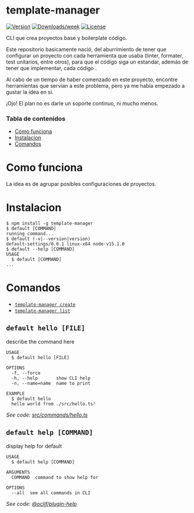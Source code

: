 template-manager
================
[![Version](https://img.shields.io/npm/v/template-manager.svg)](https://npmjs.org/package/template-manager)
[![Downloads/week](https://img.shields.io/npm/dw/template-manager.svg)](https://npmjs.org/package/@cuder/template-manager)
[![License](https://img.shields.io/npm/l/@cuder/template-manager.svg)](https://github.com/cuderbot/template-manager/blob/master/package.json)

CLI que crea proyectos base y boilerplate código.

Este repositorio basicamente nació, del aburrimiento de tener que configurar un proyecto con cada herramienta que usaba (linter, formater, test unitarios, entre otros), para que el código siga un estandar, además de tener que implementar, cada código .

Al cabo de un tiempo de haber comenzado en este proyecto, encontre herramientas que servian a este problema,
pero ya me habia empezado a gustar la idea en si. 

¡Ojo!
El plan no es darle un soporte continuo, ni mucho menos.


<!-- toc -->
### Tabla de contenidos
* [Como funciona](#como-funciona)
* [Instalacion](#instalacion)
* [Comandos](#comandos)
<!-- tocstop -->
<!-- comoFuncionaStop -->
# Como funciona

La idea es de agrupar posibles configuraciones de proyectos.
<!-- comoFuncionaStop -->
# Instalacion
<!-- instalacion -->
```sh-session
$ npm install -g template-manager
$ default [COMMAND]
running command...
$ default (-v|--version|version)
default-settings/0.0.1 linux-x64 node-v15.1.0
$ default --help [COMMAND]
USAGE
  $ default [COMMAND]
...
```
<!-- instalacionStop -->
# Comandos
<!-- comandos -->
* [`template-manager create`](#template-manager-create)
* [`template-manager list`](#default-help-command)

## `default hello [FILE]`

describe the command here

```
USAGE
  $ default hello [FILE]

OPTIONS
  -f, --force
  -h, --help       show CLI help
  -n, --name=name  name to print

EXAMPLE
  $ default hello
  hello world from ./src/hello.ts!
```

_See code: [src/commands/hello.ts](https://github.com/cuderbot/default-settings-node/blob/v0.0.1/src/commands/hello.ts)_

## `default help [COMMAND]`

display help for default

```
USAGE
  $ default help [COMMAND]

ARGUMENTS
  COMMAND  command to show help for

OPTIONS
  --all  see all commands in CLI
```

_See code: [@oclif/plugin-help](https://github.com/oclif/plugin-help/blob/v3.2.0/src/commands/help.ts)_
<!-- comandosStop -->


<!--
                 _                     _________  
   ___ _ __ ___ (_)_ __ ___   _____  _|___ /___ \ 
  / _ \ '_ ` _ \| | '_ ` _ \ / _ \ \/ / |_ \ __) |
 |  __/ | | | | | | | | | | |  __/>  < ___) / __/ 
  \___|_| |_| |_|_|_| |_| |_|\___/_/\_\____/_____|
estuvo aqui
-->